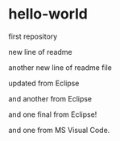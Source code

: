 # hello-world
first repository

new line of readme

another new line of readme file 

updated from Eclipse 

and another from Eclipse 

and one final from Eclipse!

and one from MS Visual Code.



